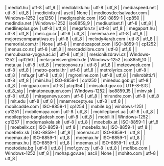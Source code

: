 | media1.hu | utf-8 | utf_8 |
| mediaklikk.hu | utf-8 | utf_8 |
| mediaspeed.net | utf-8 | utf_8 |
| medicinfo.nl | ascii | None |
| medicosdeelsalvador.com | Windows-1252 | cp1250 |
| medigraphic.com | ISO-8859-1 | cp850 |
| medindia.net | Windows-1252 | iso8859_9 |
| mediuutiset.fi | utf-8 | utf_8 |
| medlineplus.gov | utf-8 | utf_8 |
| megafon.tv | utf-8 | utf_8 |
| megaport.hu | utf-8 | utf_8 |
| meic.go.cr | utf-8 | utf_8 |
| meiemaa.ee | utf-8 | utf_8 |
| mejorescomparativas.es | utf-8 | utf_8 |
| melody4arab.com | utf-8 | utf_8 |
| memorial.com.tr | None | utf-8 |
| mendozapost.com | ISO-8859-1 | cp1252 |
| menus.co.nz | utf-8 | utf_8 |
| mercadolibre.com | utf-8 | utf_8 |
| mercubuana-yogya.ac.id | utf-8 | utf_8 |
| mesicnikzdravi.cz | Windows-1252 | cp1250 |
| meta-preisvergleich.de | Windows-1252 | iso8859_10 |
| meta.ua | utf-8 | utf_8 |
| meteonova.ru | utf-8 | utf_8 |
| meteoweek.com | utf-8 | utf_8 |
| metro-portal.hr | utf-8 | utf_8 |
| metrolyrics.com | utf-8 | utf_8 |
| mfa.gr | utf-8 | utf_8 |
| mgronline.com | utf-8 | utf_8 |
| mikrobitti.fi | utf-8 | utf_8 |
| mimi.hu | ISO-8859-1 | cp1250 |
| mineduc.gob.gt | utf-8 | utf_8 |
| mingpao.com | utf-8 | ptcp154 |
| minsalud.gov.co | UTF-8-SIG | utf_8_sig |
| minutoneuquen.com | Windows-1252 | iso8859_15 |
| minv.sk | utf-8 | utf_8 |
| miragenews.com | utf-8 | utf_8 |
| mirandre.com | utf-8 | utf_8 |
| mit.edu | utf-8 | utf_8 |
| mnamrecepty.eu | utf-8 | utf_8 |
| mobilcadde.com | ISO-8859-1 | cp1254 |
| mobile.bg | windows-1251 | cp1251 |
| mobilemaya.com | utf-8 | utf_8 |
| mobileplanet.ua | utf-8 | utf_8 |
| mobileprice-bangladesh.com | utf-8 | utf_8 |
| mobili.lt | Windows-1252 | cp1257 |
| modernaskola.sk | utf-8 | utf_8 |
| moebelix.at | ISO-8859-1 | utf_8 |
| moebelix.cz | ISO-8859-1 | utf_8 |
| moebelix.hu | ISO-8859-1 | utf_8 |
| moebelix.sk | ISO-8859-1 | utf_8 |
| moemax.at | ISO-8859-1 | utf_8 |
| moemax.de | ISO-8859-1 | utf_8 |
| moemax.hr | ISO-8859-1 | utf_8 |
| moemax.hu | ISO-8859-1 | utf_8 |
| moemax.si | ISO-8859-1 | utf_8 |
| moetodete.bg | utf-8 | utf_8 |
| mof.gov.cy | utf-8 | utf_8 |
| mofibo.com | Windows-1252 | utf_8 |
| mohap.gov.ae | ascii | None |
| mohito.com | utf-8 | utf_8 |
